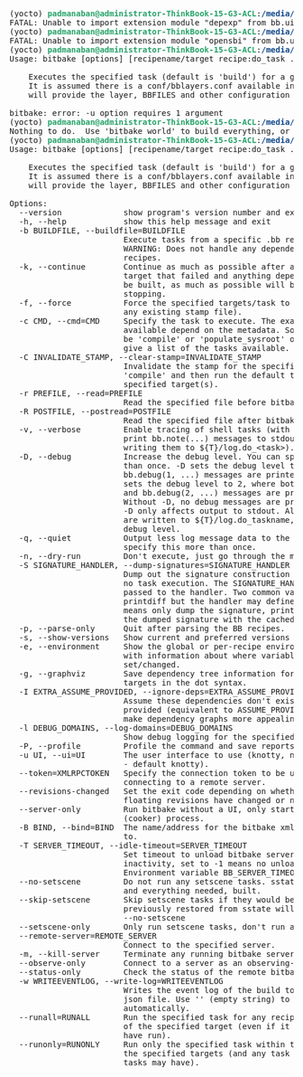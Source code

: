 <pre>(yocto) <font color="#26A269"><b>padmanaban@administrator-ThinkBook-15-G3-ACL</b></font>:<font color="#12488B"><b>/media/padmanaban/e5fd8dba-c6a6-4243-8cee-aed03004ac1d/ri2/build</b></font>$ bitbake -g -u depexp opensbi
FATAL: Unable to import extension module &quot;depexp&quot; from bb.ui. Valid extension modules: knotty, ncurses or teamcity
(yocto) <font color="#26A269"><b>padmanaban@administrator-ThinkBook-15-G3-ACL</b></font>:<font color="#12488B"><b>/media/padmanaban/e5fd8dba-c6a6-4243-8cee-aed03004ac1d/ri2/build</b></font>$ bitbake -g -u opensbi pyhton
FATAL: Unable to import extension module &quot;opensbi&quot; from bb.ui. Valid extension modules: knotty, ncurses or teamcity
(yocto) <font color="#26A269"><b>padmanaban@administrator-ThinkBook-15-G3-ACL</b></font>:<font color="#12488B"><b>/media/padmanaban/e5fd8dba-c6a6-4243-8cee-aed03004ac1d/ri2/build</b></font>$ bitbake -g -u 
Usage: bitbake [options] [recipename/target recipe:do_task ...]

    Executes the specified task (default is &apos;build&apos;) for a given set of target recipes (.bb files).
    It is assumed there is a conf/bblayers.conf available in cwd or in BBPATH which
    will provide the layer, BBFILES and other configuration information.

bitbake: error: -u option requires 1 argument
(yocto) <font color="#26A269"><b>padmanaban@administrator-ThinkBook-15-G3-ACL</b></font>:<font color="#12488B"><b>/media/padmanaban/e5fd8dba-c6a6-4243-8cee-aed03004ac1d/ri2/build</b></font>$ bitbake
Nothing to do.  Use &apos;bitbake world&apos; to build everything, or run &apos;bitbake --help&apos; for usage information.
(yocto) <font color="#26A269"><b>padmanaban@administrator-ThinkBook-15-G3-ACL</b></font>:<font color="#12488B"><b>/media/padmanaban/e5fd8dba-c6a6-4243-8cee-aed03004ac1d/ri2/build</b></font>$ bitbake --help
Usage: bitbake [options] [recipename/target recipe:do_task ...]

    Executes the specified task (default is &apos;build&apos;) for a given set of target recipes (.bb files).
    It is assumed there is a conf/bblayers.conf available in cwd or in BBPATH which
    will provide the layer, BBFILES and other configuration information.

Options:
  --version             show program&apos;s version number and exit
  -h, --help            show this help message and exit
  -b BUILDFILE, --buildfile=BUILDFILE
                        Execute tasks from a specific .bb recipe directly.
                        WARNING: Does not handle any dependencies from other
                        recipes.
  -k, --continue        Continue as much as possible after an error. While the
                        target that failed and anything depending on it cannot
                        be built, as much as possible will be built before
                        stopping.
  -f, --force           Force the specified targets/task to run (invalidating
                        any existing stamp file).
  -c CMD, --cmd=CMD     Specify the task to execute. The exact options
                        available depend on the metadata. Some examples might
                        be &apos;compile&apos; or &apos;populate_sysroot&apos; or &apos;listtasks&apos; may
                        give a list of the tasks available.
  -C INVALIDATE_STAMP, --clear-stamp=INVALIDATE_STAMP
                        Invalidate the stamp for the specified task such as
                        &apos;compile&apos; and then run the default task for the
                        specified target(s).
  -r PREFILE, --read=PREFILE
                        Read the specified file before bitbake.conf.
  -R POSTFILE, --postread=POSTFILE
                        Read the specified file after bitbake.conf.
  -v, --verbose         Enable tracing of shell tasks (with &apos;set -x&apos;). Also
                        print bb.note(...) messages to stdout (in addition to
                        writing them to ${T}/log.do_&lt;task&gt;).
  -D, --debug           Increase the debug level. You can specify this more
                        than once. -D sets the debug level to 1, where only
                        bb.debug(1, ...) messages are printed to stdout; -DD
                        sets the debug level to 2, where both bb.debug(1, ...)
                        and bb.debug(2, ...) messages are printed; etc.
                        Without -D, no debug messages are printed. Note that
                        -D only affects output to stdout. All debug messages
                        are written to ${T}/log.do_taskname, regardless of the
                        debug level.
  -q, --quiet           Output less log message data to the terminal. You can
                        specify this more than once.
  -n, --dry-run         Don&apos;t execute, just go through the motions.
  -S SIGNATURE_HANDLER, --dump-signatures=SIGNATURE_HANDLER
                        Dump out the signature construction information, with
                        no task execution. The SIGNATURE_HANDLER parameter is
                        passed to the handler. Two common values are none and
                        printdiff but the handler may define more/less. none
                        means only dump the signature, printdiff means compare
                        the dumped signature with the cached one.
  -p, --parse-only      Quit after parsing the BB recipes.
  -s, --show-versions   Show current and preferred versions of all recipes.
  -e, --environment     Show the global or per-recipe environment complete
                        with information about where variables were
                        set/changed.
  -g, --graphviz        Save dependency tree information for the specified
                        targets in the dot syntax.
  -I EXTRA_ASSUME_PROVIDED, --ignore-deps=EXTRA_ASSUME_PROVIDED
                        Assume these dependencies don&apos;t exist and are already
                        provided (equivalent to ASSUME_PROVIDED). Useful to
                        make dependency graphs more appealing
  -l DEBUG_DOMAINS, --log-domains=DEBUG_DOMAINS
                        Show debug logging for the specified logging domains
  -P, --profile         Profile the command and save reports.
  -u UI, --ui=UI        The user interface to use (knotty, ncurses or teamcity
                        - default knotty).
  --token=XMLRPCTOKEN   Specify the connection token to be used when
                        connecting to a remote server.
  --revisions-changed   Set the exit code depending on whether upstream
                        floating revisions have changed or not.
  --server-only         Run bitbake without a UI, only starting a server
                        (cooker) process.
  -B BIND, --bind=BIND  The name/address for the bitbake xmlrpc server to bind
                        to.
  -T SERVER_TIMEOUT, --idle-timeout=SERVER_TIMEOUT
                        Set timeout to unload bitbake server due to
                        inactivity, set to -1 means no unload, default:
                        Environment variable BB_SERVER_TIMEOUT.
  --no-setscene         Do not run any setscene tasks. sstate will be ignored
                        and everything needed, built.
  --skip-setscene       Skip setscene tasks if they would be executed. Tasks
                        previously restored from sstate will be kept, unlike
                        --no-setscene
  --setscene-only       Only run setscene tasks, don&apos;t run any real tasks.
  --remote-server=REMOTE_SERVER
                        Connect to the specified server.
  -m, --kill-server     Terminate any running bitbake server.
  --observe-only        Connect to a server as an observing-only client.
  --status-only         Check the status of the remote bitbake server.
  -w WRITEEVENTLOG, --write-log=WRITEEVENTLOG
                        Writes the event log of the build to a bitbake event
                        json file. Use &apos;&apos; (empty string) to assign the name
                        automatically.
  --runall=RUNALL       Run the specified task for any recipe in the taskgraph
                        of the specified target (even if it wouldn&apos;t otherwise
                        have run).
  --runonly=RUNONLY     Run only the specified task within the taskgraph of
                        the specified targets (and any task dependencies those
                        tasks may have).
</pre>
